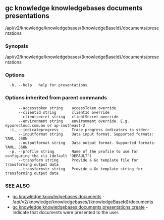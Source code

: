 ## gc knowledge knowledgebases documents presentations

/api/v2/knowledge/knowledgebases/{knowledgeBaseId}/documents/presentations

### Synopsis

/api/v2/knowledge/knowledgebases/{knowledgeBaseId}/documents/presentations

### Options

```
  -h, --help   help for presentations
```

### Options inherited from parent commands

```
      --accesstoken string    accessToken override
      --clientid string       clientId override
      --clientsecret string   clientSecret override
      --environment string    environment override. E.g. mypurecloud.com.au or ap-southeast-2
  -i, --indicateprogress      Trace progress indicators to stderr
      --inputformat string    Data input format. Supported formats: YAML, JSON
      --outputformat string   Data output format. Supported formats: YAML, JSON
  -p, --profile string        Name of the profile to use for configuring the cli (default "DEFAULT")
      --transform string      Provide a Go template file for transforming output data
      --transformstr string   Provide a Go template string for transforming output data
```

### SEE ALSO

* [gc knowledge knowledgebases documents](gc_knowledge_knowledgebases_documents.html)	 - /api/v2/knowledge/knowledgebases/{knowledgeBaseId}/documents
* [gc knowledge knowledgebases documents presentations create](gc_knowledge_knowledgebases_documents_presentations_create.html)	 - Indicate that documents were presented to the user.


